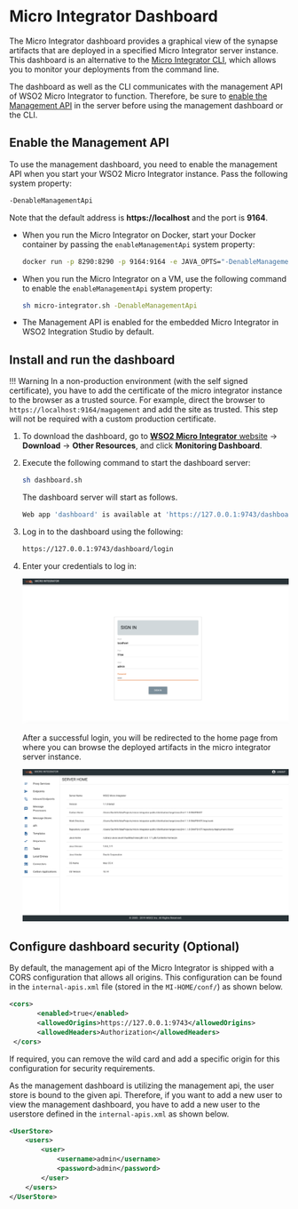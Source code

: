 # Micro Integrator Dashboard

The Micro Integrator dashboard provides a graphical view of the synapse artifacts that are deployed in a specified Micro Integrator server instance. This dashboard is an alternative to the [Micro Integrator CLI](../../administer-and-observe/using-the-command-line-interface), which allows you to monitor your deployments from the command line.

The dashboard as well as the CLI communicates with the management API of WSO2 Micro Integrator to function. Therefore, be sure to [enable the Management API](#enable-the-management-api) in the server before using the management dashboard or the CLI.

## Enable the Management API

To use the management dashboard, you need to enable the management API when you
start your WSO2 Micro Integrator instance. Pass the following system property:

```bash
-DenableManagementApi
```

Note that the default address is **https://localhost** and the port is **9164**.

-   When you run the Micro Integrator on Docker, start your Docker
    container by passing the `enableManagementApi` system property:

    ```bash
    docker run -p 8290:8290 -p 9164:9164 -e JAVA_OPTS="-DenableManagementApi=true" <Docker_Image_Name>
    ```

-   When you run the Micro Integrator on a VM, use the following command
    to enable the `enableManagementApi` system property:

    ```bash
    sh micro-integrator.sh -DenableManagementApi
    ```

-   The Management API is enabled for the embedded Micro Integrator in WSO2 Integration Studio by default.

## Install and run the dashboard

!!! Warning
    In a non-production environment (with the self signed certificate), you have to add the certificate of the micro integrator instance to the browser as a trusted source. For example, direct the browser to `https://localhost:9164/magagement` and add the site as trusted. This step will not be required with a custom production certificate.

1.  To download the dashboard, go to [**WSO2 Micro Integrator** website](https://wso2.com/integration/micro-integrator/#) -> **Download** -> **Other Resources**, and click **Monitoring Dashboard**.
2.  Execute the following command to start the dashboard server:

    ```bash
    sh dashboard.sh
    ```
    The dashboard server will start as follows.

    ```bash
    Web app 'dashboard' is available at 'https://127.0.0.1:9743/dashboard
    ```
  
3.  Log in to the dashboard using the following: 

    ```bash
    https://127.0.0.1:9743/dashboard/login
    ```

3.  Enter your credentials to log in:

    ![login form for monitoring dashboard](../assets/img/monitoring-dashboard/login.png)

    After a successful login, you will be redirected to the home page from where you can browse the deployed artifacts in the micro integrator server instance.
     
    ![login form for monitoring dashboard](../assets/img/monitoring-dashboard/home.png)

## Configure dashboard security (Optional)

By default, the management api of the Micro Integrator is shipped with a CORS configuration that allows all origins. This configuration can be found in the `internal-apis.xml` file (stored in the `MI-HOME/conf/`) as shown below. 
  
```xml
<cors>
       <enabled>true</enabled>
       <allowedOrigins>https://127.0.0.1:9743</allowedOrigins>
       <allowedHeaders>Authorization</allowedHeaders>
 </cors>

```
If required, you can remove the wild card and add a specific origin for this configuration for security requirements.  

As the management dashboard is utilizing the management api, the user store is bound to the given api. Therefore, if you want to add a new user to view the management dashboard, you have to add a new user to the userstore defined in the `internal-apis.xml` as shown below.

```xml
<UserStore>
    <users>
        <user>
            <username>admin</username>
            <password>admin</password>
        </user>
    </users>
</UserStore>
```